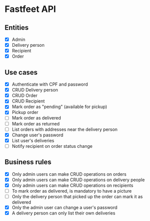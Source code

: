 # Fastfeet API

## Entities

- [x] Admin
- [x] Delivery person
- [x] Recipient
- [x] Order

## Use cases

- [x] Authenticate with CPF and password
- [x] CRUD Delivery person
- [x] CRUD Order
- [x] CRUD Recipient
- [x] Mark order as "pending" (available for pickup)
- [x] Pickup order
- [ ] Mark order as delivered
- [ ] Mark order as returned
- [ ] List orders with addresses near the delivery person
- [x] Change user's password
- [x] List user's deliveries
- [ ] Notify recipient on order status change

## Business rules

- [x] Only admin users can make CRUD operations on orders
- [x] Only admin users can make CRUD operations on delivery people
- [x] Only admin users can make CRUD operations on recipients
- [ ] To mark order as delivered, is mandatory to have a picture
- [ ] Only the delivery person that picked up the order can mark it as delivered
- [x] Only the admin user can change a user's password
- [x] A delivery person can only list their own deliveries

